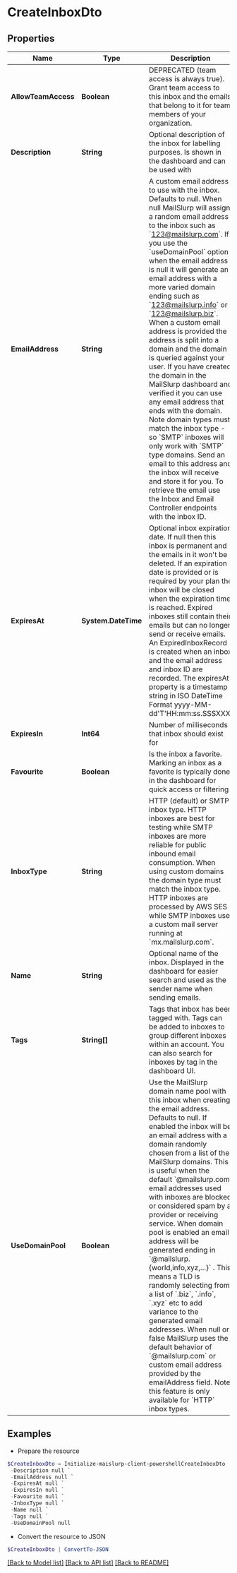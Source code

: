 # CreateInboxDto
## Properties

Name | Type | Description | Notes
------------ | ------------- | ------------- | -------------
**AllowTeamAccess** | **Boolean** | DEPRECATED (team access is always true). Grant team access to this inbox and the emails that belong to it for team members of your organization. | [optional] 
**Description** | **String** | Optional description of the inbox for labelling purposes. Is shown in the dashboard and can be used with | [optional] 
**EmailAddress** | **String** | A custom email address to use with the inbox. Defaults to null. When null MailSlurp will assign a random email address to the inbox such as &#x60;123@mailslurp.com&#x60;. If you use the &#x60;useDomainPool&#x60; option when the email address is null it will generate an email address with a more varied domain ending such as &#x60;123@mailslurp.info&#x60; or &#x60;123@mailslurp.biz&#x60;. When a custom email address is provided the address is split into a domain and the domain is queried against your user. If you have created the domain in the MailSlurp dashboard and verified it you can use any email address that ends with the domain. Note domain types must match the inbox type - so &#x60;SMTP&#x60; inboxes will only work with &#x60;SMTP&#x60; type domains. Send an email to this address and the inbox will receive and store it for you. To retrieve the email use the Inbox and Email Controller endpoints with the inbox ID. | [optional] 
**ExpiresAt** | **System.DateTime** | Optional inbox expiration date. If null then this inbox is permanent and the emails in it won&#39;t be deleted. If an expiration date is provided or is required by your plan the inbox will be closed when the expiration time is reached. Expired inboxes still contain their emails but can no longer send or receive emails. An ExpiredInboxRecord is created when an inbox and the email address and inbox ID are recorded. The expiresAt property is a timestamp string in ISO DateTime Format yyyy-MM-dd&#39;T&#39;HH:mm:ss.SSSXXX. | [optional] 
**ExpiresIn** | **Int64** | Number of milliseconds that inbox should exist for | [optional] 
**Favourite** | **Boolean** | Is the inbox a favorite. Marking an inbox as a favorite is typically done in the dashboard for quick access or filtering | [optional] 
**InboxType** | **String** | HTTP (default) or SMTP inbox type. HTTP inboxes are best for testing while SMTP inboxes are more reliable for public inbound email consumption. When using custom domains the domain type must match the inbox type. HTTP inboxes are processed by AWS SES while SMTP inboxes use a custom mail server running at &#x60;mx.mailslurp.com&#x60;. | [optional] 
**Name** | **String** | Optional name of the inbox. Displayed in the dashboard for easier search and used as the sender name when sending emails. | [optional] 
**Tags** | **String[]** | Tags that inbox has been tagged with. Tags can be added to inboxes to group different inboxes within an account. You can also search for inboxes by tag in the dashboard UI. | [optional] 
**UseDomainPool** | **Boolean** | Use the MailSlurp domain name pool with this inbox when creating the email address. Defaults to null. If enabled the inbox will be an email address with a domain randomly chosen from a list of the MailSlurp domains. This is useful when the default &#x60;@mailslurp.com&#x60; email addresses used with inboxes are blocked or considered spam by a provider or receiving service. When domain pool is enabled an email address will be generated ending in &#x60;@mailslurp.{world,info,xyz,...}&#x60; . This means a TLD is randomly selecting from a list of &#x60;.biz&#x60;, &#x60;.info&#x60;, &#x60;.xyz&#x60; etc to add variance to the generated email addresses. When null or false MailSlurp uses the default behavior of &#x60;@mailslurp.com&#x60; or custom email address provided by the emailAddress field. Note this feature is only available for &#x60;HTTP&#x60; inbox types. | [optional] 

## Examples

- Prepare the resource
```powershell
$CreateInboxDto = Initialize-maislurp-client-powershellCreateInboxDto  -AllowTeamAccess null `
 -Description null `
 -EmailAddress null `
 -ExpiresAt null `
 -ExpiresIn null `
 -Favourite null `
 -InboxType null `
 -Name null `
 -Tags null `
 -UseDomainPool null
```

- Convert the resource to JSON
```powershell
$CreateInboxDto | ConvertTo-JSON
```

[[Back to Model list]](../README#documentation-for-models) [[Back to API list]](../README#documentation-for-api-endpoints) [[Back to README]](../README)

